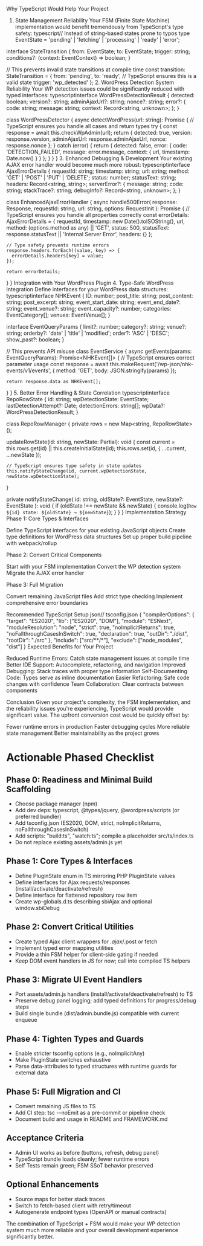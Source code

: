 Why TypeScript Would Help Your Project
1. State Management Reliability
Your FSM (Finite State Machine) implementation would benefit tremendously from TypeScript's type safety:
typescript// Instead of string-based states prone to typos
type EventState = 'pending' | 'fetching' | 'processing' | 'ready' | 'error';

interface StateTransition {
  from: EventState;
  to: EventState;
  trigger: string;
  conditions?: (context: EventContext) => boolean;
}

// This prevents invalid state transitions at compile time
const transition: StateTransition = {
  from: 'pending',
  to: 'ready', // TypeScript ensures this is a valid state
  trigger: 'wp_detected'
};
2. WordPress Detection System Reliability
Your WP detection issues could be significantly reduced with typed interfaces:
typescriptinterface WordPressDetectionResult {
  detected: boolean;
  version?: string;
  adminAjaxUrl?: string;
  nonce?: string;
  error?: {
    code: string;
    message: string;
    context: Record<string, unknown>;
  };
}

class WordPressDetector {
  async detectWordPress(url: string): Promise<WordPressDetectionResult> {
    // TypeScript ensures you handle all cases and return types
    try {
      const response = await this.checkWpAdmin(url);
      return {
        detected: true,
        version: response.version,
        adminAjaxUrl: response.adminAjaxUrl,
        nonce: response.nonce
      };
    } catch (error) {
      return {
        detected: false,
        error: {
          code: 'DETECTION_FAILED',
          message: error.message,
          context: { url, timestamp: Date.now() }
        }
      };
    }
  }
}
3. Enhanced Debugging & Development
Your existing AJAX error handler would become much more robust:
typescriptinterface AjaxErrorDetails {
  requestId: string;
  timestamp: string;
  url: string;
  method: 'GET' | 'POST' | 'PUT' | 'DELETE';
  status: number;
  statusText: string;
  headers: Record<string, string>;
  serverError?: {
    message: string;
    code: string;
    stackTrace?: string;
    debugInfo?: Record<string, unknown>;
  };
}

class EnhancedAjaxErrorHandler {
  async handle500Error(
    response: Response,
    requestId: string,
    url: string,
    options: RequestInit
  ): Promise<AjaxErrorDetails> {
    // TypeScript ensures you handle all properties correctly
    const errorDetails: AjaxErrorDetails = {
      requestId,
      timestamp: new Date().toISOString(),
      url,
      method: (options.method as any) || 'GET',
      status: 500,
      statusText: response.statusText || 'Internal Server Error',
      headers: {}
    };

    // Type safety prevents runtime errors
    response.headers.forEach((value, key) => {
      errorDetails.headers[key] = value;
    });

    return errorDetails;
  }
}
Integration with Your WordPress Plugin
4. Type-Safe WordPress Integration
Define interfaces for your WordPress data structures:
typescriptinterface NHKEvent {
  ID: number;
  post_title: string;
  post_content: string;
  post_excerpt: string;
  event_start_date: string;
  event_end_date?: string;
  event_venue?: string;
  event_capacity?: number;
  categories: EventCategory[];
  venues: EventVenue[];
}

interface EventQueryParams {
  limit?: number;
  category?: string;
  venue?: string;
  orderby?: 'date' | 'title' | 'modified';
  order?: 'ASC' | 'DESC';
  show_past?: boolean;
}

// This prevents API misuse
class EventService {
  async getEvents(params: EventQueryParams): Promise<NHKEvent[]> {
    // TypeScript ensures correct parameter usage
    const response = await this.makeRequest('/wp-json/nhk-events/v1/events', {
      method: 'GET',
      body: JSON.stringify(params)
    });

    return response.data as NHKEvent[];
  }
}
5. Better Error Handling & State Correlation
typescriptinterface RepoRowState {
  id: string;
  wpDetectionState: EventState;
  lastDetectionAttempt?: Date;
  detectionErrors: string[];
  wpData?: WordPressDetectionResult;
}

class RepoRowManager {
  private rows = new Map<string, RepoRowState>();

  updateRowState(id: string, newState: Partial<RepoRowState>): void {
    const current = this.rows.get(id) || this.createInitialState(id);
    this.rows.set(id, { ...current, ...newState });

    // TypeScript ensures type safety in state updates
    this.notifyStateChange(id, current.wpDetectionState, newState.wpDetectionState);
  }

  private notifyStateChange(
    id: string,
    oldState?: EventState,
    newState?: EventState
  ): void {
    if (oldState !== newState && newState) {
      console.log(`Row ${id} state: ${oldState} → ${newState}`);
    }
  }
}
Implementation Strategy
Phase 1: Core Types & Interfaces

Define TypeScript interfaces for your existing JavaScript objects
Create type definitions for WordPress data structures
Set up proper build pipeline with webpack/rollup

Phase 2: Convert Critical Components

Start with your FSM implementation
Convert the WP detection system
Migrate the AJAX error handler

Phase 3: Full Migration

Convert remaining JavaScript files
Add strict type checking
Implement comprehensive error boundaries

Recommended TypeScript Setup
json// tsconfig.json
{
  "compilerOptions": {
    "target": "ES2020",
    "lib": ["ES2020", "DOM"],
    "module": "ESNext",
    "moduleResolution": "node",
    "strict": true,
    "noImplicitReturns": true,
    "noFallthroughCasesInSwitch": true,
    "declaration": true,
    "outDir": "./dist",
    "rootDir": "./src"
  },
  "include": ["src/**/*"],
  "exclude": ["node_modules", "dist"]
}
Expected Benefits for Your Project

Reduced Runtime Errors: Catch state management issues at compile time
Better IDE Support: Autocomplete, refactoring, and navigation
Improved Debugging: Stack traces with proper type information
Self-Documenting Code: Types serve as inline documentation
Easier Refactoring: Safe code changes with confidence
Team Collaboration: Clear contracts between components

Conclusion
Given your project's complexity, the FSM implementation, and the reliability issues you're experiencing, TypeScript would provide significant value. The upfront conversion cost would be quickly offset by:

Fewer runtime errors in production
Faster debugging cycles
More reliable state management
Better maintainability as the project grows


# Actionable Phased Checklist

## Phase 0: Readiness and Minimal Build Scaffolding
- Choose package manager (npm)
- Add dev deps: typescript, @types/jquery, @wordpress/scripts (or preferred bundler)
- Add tsconfig.json (ES2020, DOM, strict, noImplicitReturns, noFallthroughCasesInSwitch)
- Add scripts: "build:ts", "watch:ts"; compile a placeholder src/ts/index.ts
- Do not replace existing assets/admin.js yet

## Phase 1: Core Types & Interfaces
- Define PluginState enum in TS mirroring PHP PluginState values
- Define interfaces for Ajax requests/responses (install/activate/deactivate/refresh)
- Define interface for flattened repository row item
- Create wp-globals.d.ts describing sbiAjax and optional window.sbiDebug

## Phase 2: Convert Critical Utilities
- Create typed Ajax client wrappers for $.ajax/$.post or fetch
- Implement typed error mapping utilities
- Provide a thin FSM helper for client-side gating if needed
- Keep DOM event handlers in JS for now; call into compiled TS helpers

## Phase 3: Migrate UI Event Handlers
- Port assets/admin.js handlers (install/activate/deactivate/refresh) to TS
- Preserve debug panel logging; add typed definitions for progress/debug steps
- Build single bundle (dist/admin.bundle.js) compatible with current enqueue

## Phase 4: Tighten Types and Guards
- Enable stricter tsconfig options (e.g., noImplicitAny)
- Make PluginState switches exhaustive
- Parse data-attributes to typed structures with runtime guards for external data

## Phase 5: Full Migration and CI
- Convert remaining JS files to TS
- Add CI step: tsc --noEmit as a pre-commit or pipeline check
- Document build and usage in README and FRAMEWORK.md

## Acceptance Criteria
- Admin UI works as before (buttons, refresh, debug panel)
- TypeScript bundle loads cleanly; fewer runtime errors
- Self Tests remain green; FSM SSoT behavior preserved

## Optional Enhancements
- Source maps for better stack traces
- Switch to fetch-based client with retry/timeout
- Autogenerate endpoint types (OpenAPI or manual contracts)


The combination of TypeScript + FSM would make your WP detection system much more reliable and your overall development experience significantly better.